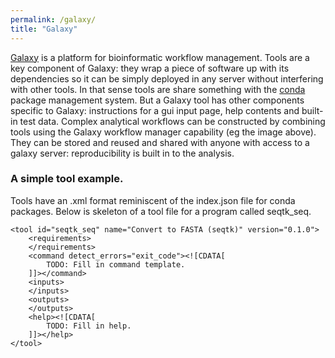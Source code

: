 ```yaml
---
permalink: /galaxy/
title: "Galaxy"
---
```


[Galaxy](https://usegalaxy.org/) is a platform for bioinformatic workflow management.  Tools are a key component of Galaxy: they wrap a piece of software up with its dependencies so it can be simply deployed in any server without interfering with other tools.  In that sense tools are share something with the [conda](https://docs.conda.io/en/latest/) package management system.  But a Galaxy tool has other components specific to Galaxy: instructions for a gui input page, help contents and built-in test data.  Complex analytical workflows can be constructed by combining tools using the Galaxy workflow manager capability (eg the image above).  They can be stored and reused and shared with anyone with access to a galaxy server:  reproducibility is built in to the analysis.  

### A simple tool example.  
Tools have an .xml format reminiscent of the index.json file for conda packages.  Below is skeleton of a tool file for a program called seqtk_seq.  

~~~
<tool id="seqtk_seq" name="Convert to FASTA (seqtk)" version="0.1.0">
    <requirements>
    </requirements>
    <command detect_errors="exit_code"><![CDATA[
        TODO: Fill in command template.
    ]]></command>
    <inputs>
    </inputs>
    <outputs>
    </outputs>
    <help><![CDATA[
        TODO: Fill in help.
    ]]></help>
</tool>
~~~~